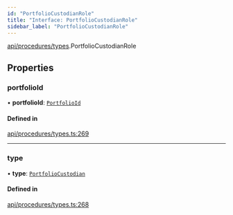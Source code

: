 ```yaml
---
id: "PortfolioCustodianRole"
title: "Interface: PortfolioCustodianRole"
sidebar_label: "PortfolioCustodianRole"
---
```


[api/procedures/types](../../../../../modules/API/Procedures/Types/Types.md).PortfolioCustodianRole

## Properties

### portfolioId

• **portfolioId**: [`PortfolioId`](../PortfolioId/PortfolioId.md)

#### Defined in

[api/procedures/types.ts:269](https://github.com/PolymeshAssociation/polymesh-sdk/blob/5b946f904/src/api/procedures/types.ts#L269)

___

### type

• **type**: [`PortfolioCustodian`](../../../../../enums/API/Procedures/Types/RoleType/RoleType.md#portfoliocustodian)

#### Defined in

[api/procedures/types.ts:268](https://github.com/PolymeshAssociation/polymesh-sdk/blob/5b946f904/src/api/procedures/types.ts#L268)
